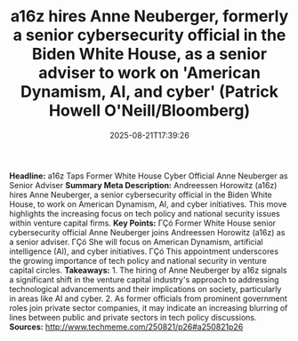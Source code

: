 ﻿---
title: "a16z hires Anne Neuberger, formerly a senior cybersecurity official in the Biden White House, as a senior adviser to work on 'American Dynamism, AI, and cyber' (Patrick Howell O'Neill/Bloomberg)"
date: "2025-08-21T17:39:26"
category: "Markets"
summary: ""
slug: "a16z hires anne neuberger formerly a senior cybersecurity of"
source_urls:
  - "http://www.techmeme.com/250821/p26#a250821p26"
seo:
  title: "a16z hires Anne Neuberger, formerly a senior cybersecurity official in the Biden White House, as a senior adviser to work on 'American Dynamism, AI, and cyber' (Patrick Howell O'Neill/Bloomberg) | Hash n Hedge"
  description: ""
  keywords: ["news", "markets", "brief"]
---
**Headline:**  a16z Taps Former White House Cyber Official Anne Neuberger as Senior Adviser  **Summary Meta Description:**  Andreessen Horowitz (a16z) hires Anne Neuberger, a senior cybersecurity official in the Biden White House, to work on American Dynamism, AI, and cyber initiatives. This move highlights the increasing focus on tech policy and national security issues within venture capital firms.  **Key Points:**  ΓÇó Former White House senior cybersecurity official Anne Neuberger joins Andreessen Horowitz (a16z) as a senior adviser. ΓÇó She will focus on American Dynamism, artificial intelligence (AI), and cyber initiatives. ΓÇó This appointment underscores the growing importance of tech policy and national security in venture capital circles.  **Takeaways:**  1.  The hiring of Anne Neuberger by a16z signals a significant shift in the venture capital industry's approach to addressing technological advancements and their implications on society, particularly in areas like AI and cyber. 2.  As former officials from prominent government roles join private sector companies, it may indicate an increasing blurring of lines between public and private sectors in tech policy discussions.  **Sources:**  http://www.techmeme.com/250821/p26#a250821p26 
